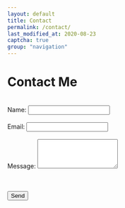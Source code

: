 ```yaml
---
layout: default
title: Contact
permalink: /contact/
last_modified_at: 2020-08-23
captcha: true
group: "navigation"
---
```


# Contact Me

<div>
<div class="content">
    <form action="https://formspree.io/mjvadjkq" method="POST">
  <br>
  <label>
    Name:
    <input type="text" name="Name" required>
  </label>
  <br> <br>
  <label>
    Email:
    <input type="text" name="_replyto" required>
  </label>
  <br> <br>
  <label>
    Message:
    <textarea rows="4" name="message" required></textarea>
  </label>
  <br> <br>
  <div class="g-recaptcha" data-sitekey="6LeyS8IZAAAAABnd7ksIs-PlxzuPmpZzjYN99BpL"></div>
  <input type="hidden" name="_next" value="thanks.html" />
  <input type="hidden" name="_subject" value="jeckstei.com Contact Form Submission" />
  
  <br>
  
  <button type="submit" class="button">Send</button>
</div>
